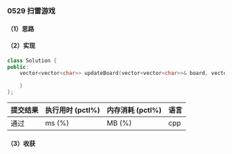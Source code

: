 ### 0529 扫雷游戏

#### （1）思路

#### （2）实现

```cpp
class Solution {
public:
    vector<vector<char>> updateBoard(vector<vector<char>>& board, vector<int>& click) {

    }
};
```

| 提交结果 | 执行用时 (pctl%) | 内存消耗 (pctl%) | 语言 |
|:---------|:-----------------|:-----------------|:-----|
| 通过     |  ms (%)   |  MB (%)  | cpp  |

#### （3）收获
